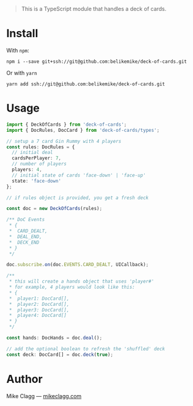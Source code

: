 > This is a TypeScript module that handles a deck of cards.

# Install

With `npm`:

```
npm i --save git+ssh://git@github.com:belikemike/deck-of-cards.git
```

Or with `yarn`

```
yarn add ssh://git@github.com:belikemike/deck-of-cards.git
```

# Usage

```typescript
import { DeckOfCards } from 'deck-of-cards';
import { DocRules, DocCard } from 'deck-of-cards/types';

// setup a 7 card Gin Rummy with 4 players
const rules: DocRules = {
  // initial deal
  cardsPerPlayer: 7,
  // number of players
  players: 4,
  // initial state of cards 'face-down' | 'face-up'
  state: 'face-down'
};

// if rules object is provided, you get a fresh deck

const doc = new DeckOfCards(rules);

/** DoC Events
 * {
 *  CARD_DEALT,
 *  DEAL_END,
 *  DECK_END
 * }
 */

doc.subscribe.on(doc.EVENTS.CARD_DEALT, UICallback);

/**
 * this will create a hands object that uses 'player#'
 * for example, 4 players would look like this:
 * {
 *  player1: DocCard[],
 *  player2: DocCard[],
 *  player3: DocCard[],
 *  player4: DocCard[]
 * }
 */

const hands: DocHands = doc.deal();

// add the optional boolean to refresh the 'shuffled' deck
const deck: DocCard[] = doc.deck(true);


```

# Author

Mike Clagg — [mikeclagg.com](https://mikeclagg.com)
